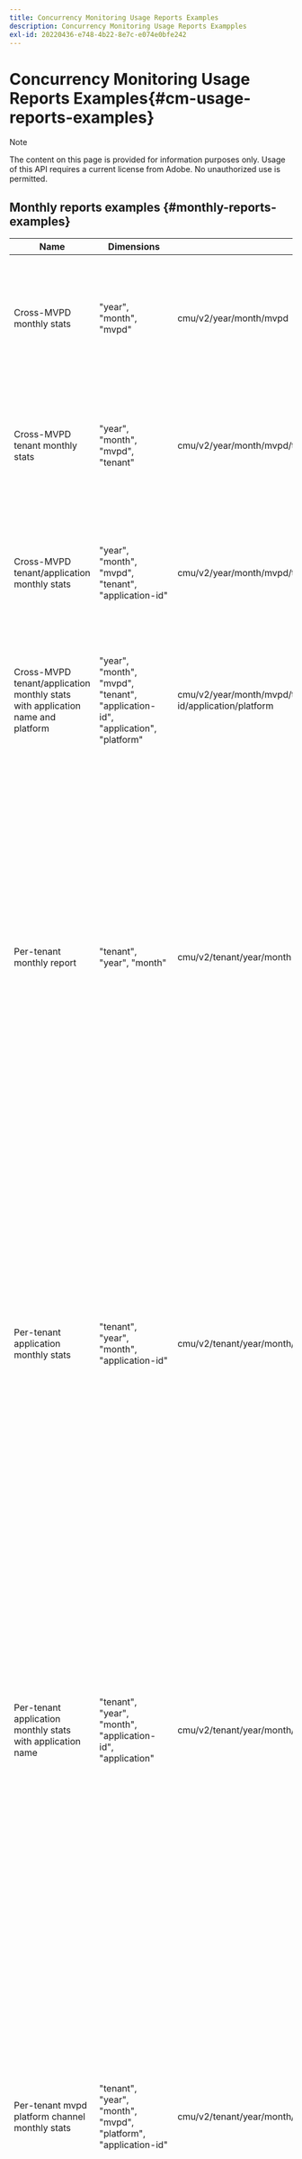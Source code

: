 ```yaml
---
title: Concurrency Monitoring Usage Reports Examples
description: Concurrency Monitoring Usage Reports Exampples
exl-id: 20220436-e748-4b22-8e7c-e074e0bfe242
---
```

# Concurrency Monitoring Usage Reports Examples{#cm-usage-reports-examples}

>[!NOTE]
>
>The content on this page is provided for information purposes only. Usage of this API requires a current license from Adobe. No unauthorized use is permitted.

## Monthly reports examples {#monthly-reports-examples}

| Name                                                                           | Dimensions                                                                       | Url                                                                  | Metrics                                                                                                                                                                                                                                                                                                                                                             |
|--------------------------------------------------------------------------------|----------------------------------------------------------------------------------|----------------------------------------------------------------------|---------------------------------------------------------------------------------------------------------------------------------------------------------------------------------------------------------------------------------------------------------------------------------------------------------------------------------------------------------------------|
| Cross-MVPD monthly stats                                                       | "year", "month", "mvpd"                                                          | cmu/v2/year/month/mvpd                                               | "active-users", "active-sessions", "started-sessions", "completed-sessions", "failed-attempts", "dismissed-sessions", "killed-sessions"                                                                                                                                                                                                                             |
| Cross-MVPD tenant monthly stats                                                | "year", "month", "mvpd", "tenant"                                                | cmu/v2/year/month/mvpd/tenant                                        | "active-users", "active-sessions", "started-sessions", "completed-sessions","failed-attempts", "dismissed-sessions", "killed-sessions"                                                                                                                                                                                                                              |
| Cross-MVPD tenant/application monthly stats                                    | "year", "month", "mvpd", "tenant", "application-id"                              | cmu/v2/year/month/mvpd/tenant/application-id                         | "active-users", "active-sessions", "started-sessions", "completed-sessions","failed-attempts", "dismissed-sessions", "killed-sessions"                                                                                                                                                                                                                              |
| Cross-MVPD tenant/application monthly stats with application name and platform | "year", "month", "mvpd", "tenant", "application-id", "application", "platform"   | cmu/v2/year/month/mvpd/tenant/application-id/application/platform    | "active-users", "active-sessions", "started-sessions", "completed-sessions","failed-attempts", "dismissed-sessions", "killed-sessions"                                                                                                                                                                                                                              |
| Per-tenant monthly report                                                      | "tenant", "year", "month"                                                        | cmu/v2/tenant/year/month                                             | "active-users", "active-sessions", "started-sessions", "completed-sessions", "failed-attempts", "dismissed-sessions", "killed-sessions", "duration_0-15", "duration_15-30", "duration_30-60", "duration_60-120", "duration_2h-4h", "duration_4h-8h", "duration_8h-16h", "duration_16h-1d", "duration_1d-3d", "duration_3d-7d", "duration_1w-1m", "duration_over-1m" |
| Per-tenant application monthly stats                                           | "tenant", "year", "month", "application-id"                                      | cmu/v2/tenant/year/month/application-id                              | "active-users", "active-sessions", "started-sessions", "completed-sessions", "failed-attempts", "dismissed-sessions", "killed-sessions", "duration_0-15", "duration_15-30", "duration_30-60", "duration_60-120", "duration_2h-4h", "duration_4h-8h", "duration_8h-16h", "duration_16h-1d", "duration_1d-3d", "duration_3d-7d", "duration_1w-1m", "duration_over-1m" |
| Per-tenant application monthly stats with application name                     | "tenant", "year", "month", "application-id", "application"                       | cmu/v2/tenant/year/month/application-id/application                  | "active-users", "active-sessions", "started-sessions", "completed-sessions", "failed-attempts", "dismissed-sessions", "killed-sessions", "duration_0-15", "duration_15-30", "duration_30-60", "duration_60-120", "duration_2h-4h", "duration_4h-8h", "duration_8h-16h", "duration_16h-1d", "duration_1d-3d", "duration_3d-7d", "duration_1w-1m", "duration_over-1m" |
| Per-tenant mvpd platform channel monthly stats                                 | "tenant", "year", "month", "mvpd", "platform", "application-id"                  | cmu/v2/tenant/year/month/mvpd/platform/application-id                | "active-users", "active-sessions", "started-sessions", "completed-sessions", "failed-attempts", "dismissed-sessions", "killed-sessions", "duration_0-15", "duration_15-30", "duration_30-60", "duration_60-120", "duration_2h-4h", "duration_4h-8h", "duration_8h-16h", "duration_16h-1d", "duration_1d-3d", "duration_3d-7d", "duration_1w-1m", "duration_over-1m" |
| Per-tenant mvpd platform channel monthly stats with application name           | "tenant", "year", "month", "mvpd", "platform", "application-id", "application"   | cmu/v2/tenant/year/month/mvpd/platform/application-id/application    | "active-users", "active-sessions", "started-sessions", "completed-sessions", "failed-attempts", "dismissed-sessions", "killed-sessions", "duration_0-15", "duration_15-30", "duration_30-60", "duration_60-120", "duration_2h-4h", "duration_4h-8h", "duration_8h-16h", "duration_16h-1d", "duration_1d-3d", "duration_3d-7d", "duration_1w-1m", "duration_over-1m" |
| Per-tenant channel/platform monthly stats                                      | "tenant", "year", "month", "channel", "platform", "application-id"               | cmu/v2/tenant/year/month/channel/platform/application-id             | "active-users", "active-sessions", "started-sessions", "completed-sessions", "failed-attempts", "dismissed-sessions", "killed-sessions", "duration_0-15", "duration_15-30", "duration_30-60", "duration_60-120", "duration_2h-4h", "duration_4h-8h", "duration_8h-16h", "duration_16h-1d", "duration_1d-3d", "duration_3d-7d", "duration_1w-1m", "duration_over-1m" |
| Per-tenant channel/platform monthly stats with application name                | "tenant", "year", "month", "channel", "platform", "application-id","application" | cmu/v2/tenant/year/month/channel/platform/application-id/application | "active-users", "active-sessions", "started-sessions", "completed-sessions", "failed-attempts", "dismissed-sessions", "killed-sessions", "duration_0-15", "duration_15-30", "duration_30-60", "duration_60-120", "duration_2h-4h", "duration_4h-8h", "duration_8h-16h", "duration_16h-1d", "duration_1d-3d", "duration_3d-7d", "duration_1w-1m", "duration_over-1m" |
| Per-mvpd monthly stats                                                         | "mvpd", "year", "month"                                                          | cmu/v2/mvpd/year/month                                               | "active-users", "active-sessions", "started-sessions", "completed-sessions", "failed-attempts", "dismissed-sessions", "killed-sessions", "duration_0-15", "duration_15-30", "duration_30-60", "duration_60-120", "duration_2h-4h", "duration_4h-8h", "duration_8h-16h", "duration_16h-1d", "duration_1d-3d", "duration_3d-7d", "duration_1w-1m", "duration_over-1m" |
| Per-mvpd tenant monthly stats                                                  | "mvpd", "year", "month", "tenant"                                                | cmu/v2/mvpd/year/month/tenant                                        | "active-users", "active-sessions", "started-sessions", "completed-sessions", "failed-attempts", "dismissed-sessions", "killed-sessions", "duration_0-15", "duration_15-30", "duration_30-60", "duration_60-120", "duration_2h-4h", "duration_4h-8h", "duration_8h-16h", "duration_16h-1d", "duration_1d-3d", "duration_3d-7d", "duration_1w-1m", "duration_over-1m" |

## Daily reports examples {#daily-reports-examples}

| Name                                                                         | Dimensions                                                                               | Url                                                                      | Metrics                                                                                                                                                                                                                                                                                                                                                             |
|------------------------------------------------------------------------------|------------------------------------------------------------------------------------------|--------------------------------------------------------------------------|---------------------------------------------------------------------------------------------------------------------------------------------------------------------------------------------------------------------------------------------------------------------------------------------------------------------------------------------------------------------|
| Cross-tenant mvpd/platform daily stats                                       | "year", "month", "day", "tenant", "mvpd", "platform", "application-id"                   | cmu/v2/year/month/day/tenant/mvpd/platform/application-id                | "active-users", "active-sessions", "started-sessions", "completed-sessions", "failed-attempts", "dismissed-sessions", "killed-sessions"                                                                                                                                                                                                                             |
| Cross-tenant mvpd/platform daily stats with application name                 | "year", "month", "day", "tenant", "mvpd", "platform", "application-id", "application"    | cmu/v2/year/month/day/tenant/mvpd/platform/application-id/application    | "active-users", "active-sessions", "started-sessions", "completed-sessions", "failed-attempts", "dismissed-sessions", "killed-sessions"                                                                                                                                                                                                                             |
| Cross-tenant platform daily stats                                            | "year", "month", "day", "tenant", "platform", "application-id"                           | cmu/v2/year/month/day/tenant/platform/application-id                     | "active-users", "active-sessions", "started-sessions", "completed-sessions", "failed-attempts", "dismissed-sessions", "killed-sessions"                                                                                                                                                                                                                             |
| Cross-tenant platform daily stats with application name                      | "year", "month", "day", "tenant", "platform", "application-id", "application"            | cmu/v2/year/month/day/tenant/platform/application-id/application         | "active-users", "active-sessions", "started-sessions", "completed-sessions", "failed-attempts", "dismissed-sessions", "killed-sessions"                                                                                                                                                                                                                             |
| Cross-tenant channel/platform daily stats                                    | "year", "month", "day", "tenant", "channel", "platform", "application-id"                | cmu/v2/year/month/day/tenant/channel/platform/application-id             | "active-users", "active-sessions", "started-sessions", "completed-sessions", "failed-attempts", "dismissed-sessions", "killed-sessions"                                                                                                                                                                                                                             |
| Cross-tenant channel/platform daily stats with application name              | "year", "month", "day", "tenant", "channel", "platform", "application-id", "application" | cmu/v2/year/month/day/tenant/channel/platform/application-id/application | "active-users", "active-sessions", "started-sessions", "completed-sessions", "failed-attempts", "dismissed-sessions", "killed-sessions"                                                                                                                                                                                                                             |
| Cross-MVPD daily stats                                                       | "year", "month", "day", mvpd"                                                            | cmu/v2/year/month/day/mvpd                                               | "active-users", "active-sessions", "started-sessions", "completed-sessions", "failed-attempts", "dismissed-sessions", "killed-sessions"                                                                                                                                                                                                                             |
| Cross-MVPD tenant daily stats                                                | "year", "month", "day", "mvpd", "tenant"                                                 | cmu/v2/year/month/day/mvpd/tenant                                        | "active-users", "active-sessions", "started-sessions", "completed-sessions","failed-attempts", "dismissed-sessions", "killed-sessions"                                                                                                                                                                                                                              |
| Cross-MVPD tenant/application daily stats                                    | "year", "month", "day", "mvpd", "tenant", "application-id"                               | cmu/v2/year/month/day/mvpd/tenant/application-id                         | "active-users", "active-sessions", "started-sessions", "completed-sessions","failed-attempts", "dismissed-sessions", "killed-sessions"                                                                                                                                                                                                                              |
| Cross-MVPD tenant/application daily stats with application name and platform | "year", "month", "day", mvpd", "tenant", "application-id", "application", "platform"     | cmu/v2/year/month/day/mvpd/tenant/application-id/application/platform    | "active-users", "active-sessions", "started-sessions", "completed-sessions","failed-attempts", "dismissed-sessions", "killed-sessions"                                                                                                                                                                                                                              |
| Per-tenant daily report                                                      | "tenant", "year", "month", "day"                                                         | cmu/v2/tenant/year/month/day                                             | "active-users", "active-sessions", "started-sessions", "completed-sessions", "failed-attempts", "dismissed-sessions", "killed-sessions", "duration_0-15", "duration_15-30", "duration_30-60", "duration_60-120", "duration_2h-4h", "duration_4h-8h", "duration_8h-16h", "duration_16h-1d", "duration_1d-3d", "duration_3d-7d", "duration_1w-1m", "duration_over-1m" |
| Per-tenant application daily stats                                           | "tenant", "year", "month", "day", "application-id"                                       | cmu/v2/tenant/year/month/day/application-id                              | "active-users", "active-sessions", "started-sessions", "completed-sessions", "failed-attempts", "dismissed-sessions", "killed-sessions", "duration_0-15", "duration_15-30", "duration_30-60", "duration_60-120", "duration_2h-4h", "duration_4h-8h", "duration_8h-16h", "duration_16h-1d", "duration_1d-3d", "duration_3d-7d", "duration_1w-1m", "duration_over-1m" |
| Per-tenant application daily stats with application name                     | "tenant", "year", "month", "day", "application-id", "application"                        | cmu/v2/tenant/year/month/day/application-id/application                  | "active-users", "active-sessions", "started-sessions", "completed-sessions", "failed-attempts", "dismissed-sessions", "killed-sessions", "duration_0-15", "duration_15-30", "duration_30-60", "duration_60-120", "duration_2h-4h", "duration_4h-8h", "duration_8h-16h", "duration_16h-1d", "duration_1d-3d", "duration_3d-7d", "duration_1w-1m", "duration_over-1m" |
| Per-tenant mvpd daily stats                                                  | "tenant", "year", "month", "day", "mvpd", "platform", "application-id"                   | cmu/v2/tenant/year/month/day/mvpd/platform/application-id                | "active-users", "active-sessions", "started-sessions", "completed-sessions", "failed-attempts", "dismissed-sessions", "killed-sessions", "duration_0-15", "duration_15-30", "duration_30-60", "duration_60-120", "duration_2h-4h", "duration_4h-8h", "duration_8h-16h", "duration_16h-1d", "duration_1d-3d", "duration_3d-7d", "duration_1w-1m", "duration_over-1m" |
| Per-tenant mvpd daily stats with application name                            | "tenant", "year", "month", "day", "mvpd", "platform", "application-id", "application"    | cmu/v2/tenant/year/month/day/mvpd/platform/application-id/application    | "active-users", "active-sessions", "started-sessions", "completed-sessions", "failed-attempts", "dismissed-sessions", "killed-sessions", "duration_0-15", "duration_15-30", "duration_30-60", "duration_60-120", "duration_2h-4h", "duration_4h-8h", "duration_8h-16h", "duration_16h-1d", "duration_1d-3d", "duration_3d-7d", "duration_1w-1m", "duration_over-1m" |
| Per-tenant channel/platform daily stats                                      | "tenant", "year", "month", "day", "channel", "platform", "application-id"                | cmu/v2/tenant/year/month/day/channel/platform/application-id             | "active-users", "active-sessions", "started-sessions", "completed-sessions", "failed-attempts", "dismissed-sessions", "killed-sessions", "duration_0-15", "duration_15-30", "duration_30-60", "duration_60-120", "duration_2h-4h", "duration_4h-8h", "duration_8h-16h", "duration_16h-1d", "duration_1d-3d", "duration_3d-7d", "duration_1w-1m", "duration_over-1m" |
| Per-tenant channel/platform daily stats with application name                | "tenant", "year", "month", "day", "channel", "platform", "application-id", "application" | cmu/v2/tenant/year/month/day/channel/platform/application-id/application | "active-users", "active-sessions", "started-sessions", "completed-sessions", "failed-attempts", "dismissed-sessions", "killed-sessions", "duration_0-15", "duration_15-30", "duration_30-60", "duration_60-120", "duration_2h-4h", "duration_4h-8h", "duration_8h-16h", "duration_16h-1d", "duration_1d-3d", "duration_3d-7d", "duration_1w-1m", "duration_over-1m" |
| Per-MVPD daily stats                                                         | "mvpd", "year", "month", "day"                                                           | cmu/v2/mvpd/year/month/day                                               | "active-users", "active-sessions", "started-sessions", "completed-sessions", "failed-attempts", "dismissed-sessions", "killed-sessions", "duration_0-15", "duration_15-30", "duration_30-60", "duration_60-120", "duration_2h-4h", "duration_4h-8h", "duration_8h-16h", "duration_16h-1d", "duration_1d-3d", "duration_3d-7d", "duration_1w-1m", "duration_over-1m" |
| Per-mvpd tenant daily stats                                                  | "mvpd", "year", "month", "day", "tenant"                                                 | cmu/v2/mvpd/year/month/day/tenant                                        | "active-users", "active-sessions", "started-sessions", "completed-sessions", "failed-attempts", "dismissed-sessions", "killed-sessions", "duration_0-15", "duration_15-30", "duration_30-60", "duration_60-120", "duration_2h-4h", "duration_4h-8h", "duration_8h-16h", "duration_16h-1d", "duration_1d-3d", "duration_3d-7d", "duration_1w-1m", "duration_over-1m" |

## Hourly reports examples {#hourly-reports-examples}

| Name                                                                          | Dimensions                                                                                       | Url                                                                           | Metrics                                                                                                                                                                                                                                                                                                                                                             |
|-------------------------------------------------------------------------------|--------------------------------------------------------------------------------------------------|-------------------------------------------------------------------------------|---------------------------------------------------------------------------------------------------------------------------------------------------------------------------------------------------------------------------------------------------------------------------------------------------------------------------------------------------------------------|
| Cross-tenant application hourly stats                                         | "year", "month", "day", "hour", "tenant", "application-id"                                       | cmu/v2/year/month/day/hour/tenant/application-id                              | "active-users", "active-sessions", "started-sessions", "completed-sessions", "failed-attempts", "dismissed-sessions", "killed-sessions"                                                                                                                                                                                                                             |
| Cross-tenant application hourly stats with application name and platform      | "year", "month", "day", "hour", "tenant", "application-id", "application", "platform"            | cmu/v2/year/month/day/hour/tenant/application-id/application/platform         | "active-users", "active-sessions", "started-sessions", "completed-sessions", "failed-attempts", "dismissed-sessions", "killed-sessions"                                                                                                                                                                                                                             |
| Cross-tenant mvpd/platform hourly stats                                       | "year", "month", "day", "hour", "tenant", "mvpd", "platform", "application-id"                   | cmu/v2/year/month/day/hour/tenant/mvpd/platform/application-id                | "active-users", "active-sessions", "started-sessions", "completed-sessions", "failed-attempts", "dismissed-sessions", "killed-sessions"                                                                                                                                                                                                                             |
| Cross-tenant mvpd/platform hourly stats with application name                 | "year", "month", "day", "hour", "tenant", "mvpd", "platform", "application-id", "application"    | cmu/v2/year/month/day/hour/tenant/platform/application-id/application         | "active-users", "active-sessions", "started-sessions", "completed-sessions", "failed-attempts", "dismissed-sessions", "killed-sessions"                                                                                                                                                                                                                             |
| Cross-tenant platform hourly stats                                            | "year", "month", "day", "hour", "tenant", "platform", "application-id"                           | cmu/v2/year/month/day/hour/tenant/platform/application-id                     | "active-users", "active-sessions", "started-sessions", "completed-sessions", "failed-attempts", "dismissed-sessions", "killed-sessions"                                                                                                                                                                                                                             |
| Cross-tenant platform hourly stats with application name                      | "year", "month", "day", "hour", "tenant", "platform", "application-id", "application"            | cmu/v2/year/month/day/hour/tenant/platform/application-id/application         | "active-users", "active-sessions", "started-sessions", "completed-sessions", "failed-attempts", "dismissed-sessions", "killed-sessions"                                                                                                                                                                                                                             |
| Cross-tenant channel/platform hourly stats                                    | "year", "month", "day", "hour", "tenant", "channel", "platform", "application-id"                | cmu/v2/year/month/day/hour/tenant/channel/platform/application-id             | "active-users", "active-sessions", "started-sessions", "completed-sessions", "failed-attempts", "dismissed-sessions", "killed-sessions"                                                                                                                                                                                                                             |
| Cross-tenant channel/platform hourly stats with application name              | "year", "month", "day", "hour", "tenant", "channel", "platform", "application-id", "application" | cmu/v2/year/month/day/hour/tenant/channel/platform/application-id/application | "active-users", "active-sessions", "started-sessions", "completed-sessions","failed-attempts", "dismissed-sessions", "killed-sessions"                                                                                                                                                                                                                              |
| Cross-MVPD hourly stats                                                       | "year", "month", "day", "hour", "mvpd"                                                           | cmu/v2/year/month/day/hour/mvpd/                                              | "active-users", "active-sessions", "started-sessions", "completed-sessions","failed-attempts", "dismissed-sessions", "killed-sessions"                                                                                                                                                                                                                              |
| Cross-MVPD tenant hourly stats                                                | "year", "month", "day", "hour", "mvpd", "tenant"                                                 | cmu/v2/year/month/day/hour/mvpd/tenant                                        | "active-users", "active-sessions", "started-sessions", "completed-sessions","failed-attempts", "dismissed-sessions", "killed-sessions"                                                                                                                                                                                                                              |
| Cross-MVPD tenant/application hourly stats                                    | "year", "month", "day", "hour", "mvpd", "tenant", "application-id"                               | cmu/v2/year/month/day/hour/mvpd/tenant/application-id                         | "active-users", "active-sessions", "started-sessions", "completed-sessions", "failed-attempts", "dismissed-sessions", "killed-sessions"                                                                                                                                                                                                                             |
| Cross-MVPD tenant/application hourly stats with application name and platform | "year", "month", "day", "hour", "mvpd", "tenant", "application-id" , "application", "platform"   | cmu/v2/year/month/day/hour/mvpd/tenant/application-id/application/platform    | "active-users", "active-sessions", "started-sessions", "completed-sessions", "failed-attempts", "dismissed-sessions", "killed-sessions"                                                                                                                                                                                                                             |
| Per-tenant hourly stats                                                       | "tenant", "year", "month", "day", "hour"                                                         | cmu/v2/tenant/year/month/day/hour                                             | "active-users", "active-sessions", "started-sessions", "completed-sessions", "failed-attempts", "dismissed-sessions", "killed-sessions", "duration_0-15", "duration_15-30", "duration_30-60", "duration_60-120", "duration_2h-4h", "duration_4h-8h", "duration_8h-16h", "duration_16h-1d", "duration_1d-3d", "duration_3d-7d", "duration_1w-1m", "duration_over-1m" |
| Per-tenant application hourly stats                                           | "tenant", "year", "month", "day", "hour", "application-id"                                       | cmu/v2/tenant/year/month/day/hour/application-id                              | "active-users", "active-sessions", "started-sessions", "completed-sessions", "failed-attempts", "dismissed-sessions", "killed-sessions", "duration_0-15", "duration_15-30", "duration_30-60", "duration_60-120", "duration_2h-4h", "duration_4h-8h", "duration_8h-16h", "duration_16h-1d", "duration_1d-3d", "duration_3d-7d", "duration_1w-1m", "duration_over-1m" |
| Per-tenant application hourly stats with application name                     | "tenant", "year", "month", "day", "hour", "application-id", "application"                        | cmu/v2/tenant/year/month/day/hour/application-id/application                  | "active-users", "active-sessions", "started-sessions", "completed-sessions", "failed-attempts", "dismissed-sessions", "killed-sessions", "duration_0-15", "duration_15-30", "duration_30-60", "duration_60-120", "duration_2h-4h", "duration_4h-8h", "duration_8h-16h", "duration_16h-1d", "duration_1d-3d", "duration_3d-7d", "duration_1w-1m", "duration_over-1m" |
| Per-tenant mvpd hourly stats                                                  | "tenant", "year", "month", "day", "hour", "mvpd", "platform", "application-id"                   | cmu/v2/tenant/year/month/day/hour/mvpd/platform/application-id                | "active-users", "active-sessions", "started-sessions", "completed-sessions", "failed-attempts", "dismissed-sessions", "killed-sessions", "duration_0-15", "duration_15-30", "duration_30-60", "duration_60-120", "duration_2h-4h", "duration_4h-8h", "duration_8h-16h", "duration_16h-1d", "duration_1d-3d", "duration_3d-7d", "duration_1w-1m", "duration_over-1m" |
| Per-tenant mvpd hourly stats with application name                            | "tenant", "year", "month", "day", "hour", "mvpd", "platform", "application-id", "application"    | cmu/v2/tenant/year/month/day/hour/mvpd/platform/application-id/application    | "active-users", "active-sessions", "started-sessions", "completed-sessions", "failed-attempts", "dismissed-sessions", "killed-sessions", "duration_0-15", "duration_15-30", "duration_30-60", "duration_60-120", "duration_2h-4h", "duration_4h-8h", "duration_8h-16h", "duration_16h-1d", "duration_1d-3d", "duration_3d-7d", "duration_1w-1m", "duration_over-1m" |
| Per-tenant channel/platform hourly stats                                      | "tenant", "year", "month", "day", "hour", "channel", "platform", "application-id"                | cmu/v2/tenant/year/month/day/hour/channel/platform/application-id             | "active-users", "active-sessions", "started-sessions", "completed-sessions", "failed-attempts", "dismissed-sessions", "killed-sessions", "duration_0-15", "duration_15-30", "duration_30-60", "duration_60-120", "duration_2h-4h", "duration_4h-8h", "duration_8h-16h", "duration_16h-1d", "duration_1d-3d", "duration_3d-7d", "duration_1w-1m", "duration_over-1m" |
| Per-tenant channel/platform hourly stats with application name                | "tenant", "year", "month", "day", "hour", "channel", "platform", "application-id", "application" | cmu/v2/tenant/year/month/day/hour/channel/platform/application-id/application | "active-users", "active-sessions", "started-sessions", "completed-sessions", "failed-attempts", "dismissed-sessions", "killed-sessions", "duration_0-15", "duration_15-30", "duration_30-60", "duration_60-120", "duration_2h-4h", "duration_4h-8h", "duration_8h-16h", "duration_16h-1d", "duration_1d-3d", "duration_3d-7d", "duration_1w-1m", "duration_over-1m" |
| Per-MVPD hourly stats                                                         | "mvpd", "year", "month", "day", "hour"                                                           | cmu/v2/mvpd/year/month/day/hour                                               | "active-users", "active-sessions", "started-sessions", "completed-sessions", "failed-attempts", "dismissed-sessions", "killed-sessions", "duration_0-15", "duration_15-30", "duration_30-60", "duration_60-120", "duration_2h-4h", "duration_4h-8h", "duration_8h-16h", "duration_16h-1d", "duration_1d-3d", "duration_3d-7d", "duration_1w-1m", "duration_over-1m" |
| Per-MVPD tenant hourly stats                                                  | "mvpd", "year", "month", "day", "hour", "tenant"                                                 | cmu/v2/mvpd/year/month/day/hour/tenant                                        | "active-users", "active-sessions", "started-sessions", "completed-sessions", "failed-attempts", "dismissed-sessions", "killed-sessions", "duration_0-15", "duration_15-30", "duration_30-60", "duration_60-120", "duration_2h-4h", "duration_4h-8h", "duration_8h-16h", "duration_16h-1d", "duration_1d-3d", "duration_3d-7d", "duration_1w-1m", "duration_over-1m" |


